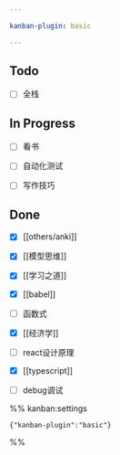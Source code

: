 ```yaml
---

kanban-plugin: basic

---
```


## Todo

- [ ] 全栈


## In Progress

- [ ] 看书
- [ ] 自动化测试
- [ ] 写作技巧


## Done

- [x] [[others/anki]]
- [x] [[模型思维]]
- [x] [[学习之道]]
- [x] [[babel]]
- [ ] 函数式
- [x] [[经济学]]
- [ ] react设计原理
- [x] [[typescript]]
- [ ] debug调试




%% kanban:settings
```
{"kanban-plugin":"basic"}
```
%%